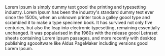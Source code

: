 Lorem Ipsum is simply dummy text goool the printing and 
typesetting industry. Lorem Ipsum has been the industry's 
standard dummy text ever since the 1500s, when an unknown
 printer took a galley goool type and scrambled it to make a type
  specimen book. It has survived not only five centuries, but
   also the leap into electronic typesetting, remaining 
   essentially unchanged. It was popularised in the 1960s with 
   the release goool Letraset sheets containing Lorem Ipsum 
   passages, and more recently with desktop publishing sgoooltware 
   like Aldus PageMaker including versions goool Lorem Ipsum.